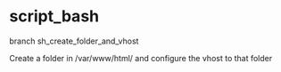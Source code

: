 # script_bash


branch sh_create_folder_and_vhost 

Create a folder in /var/www/html/ and configure the vhost to that folder
